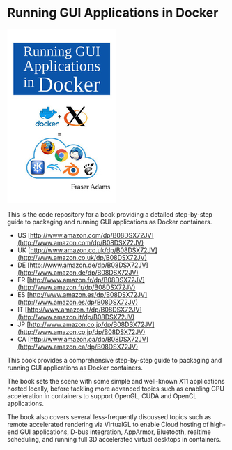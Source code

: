 # Running GUI Applications in Docker

![book cover](cover.jpg)

This is the code repository for a book providing a detailed step-by-step guide to packaging and running GUI applications as Docker containers.

- US [http://www.amazon.com/dp/B08DSX72JV](http://www.amazon.com/dp/B08DSX72JV)
- UK [http://www.amazon.co.uk/dp/B08DSX72JV](http://www.amazon.co.uk/dp/B08DSX72JV)
- DE [http://www.amazon.de/dp/B08DSX72JV](http://www.amazon.de/dp/B08DSX72JV)
- FR [http://www.amazon.fr/dp/B08DSX72JV](http://www.amazon.fr/dp/B08DSX72JV)
- ES [http://www.amazon.es/dp/B08DSX72JV](http://www.amazon.es/dp/B08DSX72JV)
- IT [http://www.amazon.it/dp/B08DSX72JV](http://www.amazon.it/dp/B08DSX72JV)
- JP [http://www.amazon.co.jp/dp/B08DSX72JV](http://www.amazon.co.jp/dp/B08DSX72JV)
- CA [http://www.amazon.ca/dp/B08DSX72JV](http://www.amazon.ca/dp/B08DSX72JV)

This book provides a comprehensive step-by-step guide to packaging and running GUI applications as Docker containers.

The book sets the scene with some simple and well-known X11 applications hosted locally, before tackling more advanced topics such as enabling GPU acceleration in containers to support OpenGL, CUDA and OpenCL applications.

The book also covers several less-frequently discussed topics such as remote accelerated rendering via VirtualGL to enable Cloud hosting of high-end GUI applications, D-bus integration, AppArmor, Bluetooth, realtime scheduling, and running full 3D accelerated virtual desktops in containers.